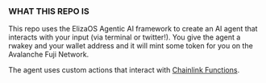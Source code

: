 ### WHAT THIS REPO IS
This repo uses the ElizaOS Agentic AI framework to create an AI agent that interacts with your input (via terminal or twitter!).
You give the agent a  rwakey and your wallet address and it will mint some token for you on the Avalanche Fuji Network.

The agent uses custom actions that interact with [Chainlink Functions](https://docs.chain.link/chainlink-functions).